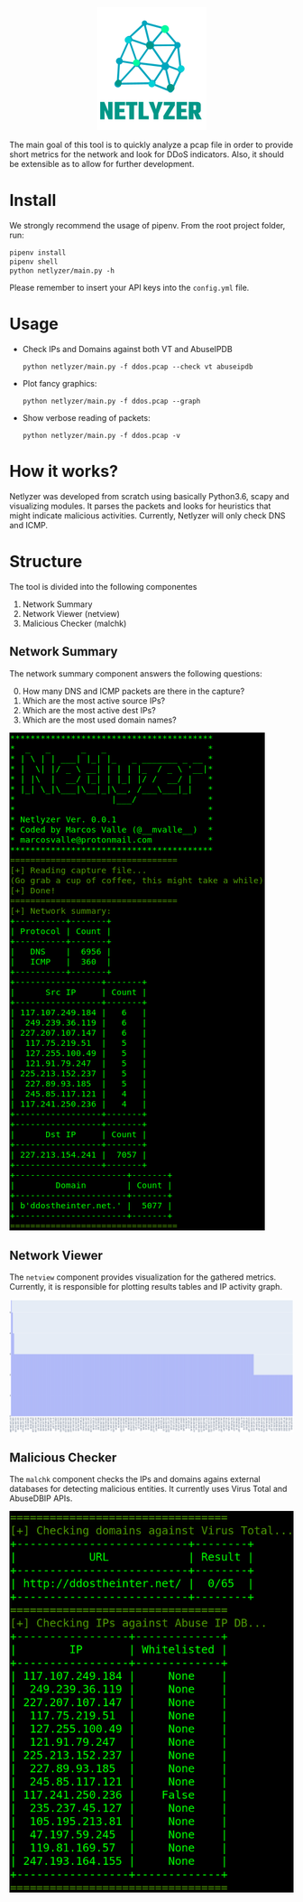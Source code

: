 <p align="center">
  <img src="docs/logo.png"/>
</p>

The main goal of this tool is to quickly analyze a pcap file in order to provide short metrics for the network and look for DDoS indicators. Also, it should be extensible as to allow for further development.

# Install
We strongly recommend the usage of pipenv. From the root project folder, run:

```
pipenv install
pipenv shell
python netlyzer/main.py -h
```

Please remember to insert your API keys into the `config.yml` file.

# Usage

* Check IPs and Domains against both VT and AbuseIPDB
  
      python netlyzer/main.py -f ddos.pcap --check vt abuseipdb
  
* Plot fancy graphics:
  
      python netlyzer/main.py -f ddos.pcap --graph
  
* Show verbose reading of packets:

      python netlyzer/main.py -f ddos.pcap -v
  
# How it works?
Netlyzer was developed from scratch using basically Python3.6, scapy and visualizing modules. It parses the packets and looks for heuristics that might indicate malicious activities. Currently, Netlyzer will only check DNS and ICMP.

# Structure

The tool is divided into the following componentes

1. Network Summary
2. Network Viewer (netview)
3. Malicious Checker (malchk)

## Network Summary
The network summary component answers the following questions:

0. How many DNS and ICMP packets are there in the capture?
1. Which are the most active source IPs?
2. Which are the most active dest IPs?
3. Which are the most used domain names?

![Network Summary example](docs/summary.png)

## Network Viewer
The `netview` component provides visualization for the gathered metrics. Currently, it is responsible for plotting results tables and IP activity graph.

![Graph example](docs/graph.png)

## Malicious Checker
The `malchk` component checks the IPs and domains agains external databases for detecting malicious entities. It currently uses Virus Total and AbuseDBIP APIs.

![VT and AbuseIPDB examples](docs/apis.png)
